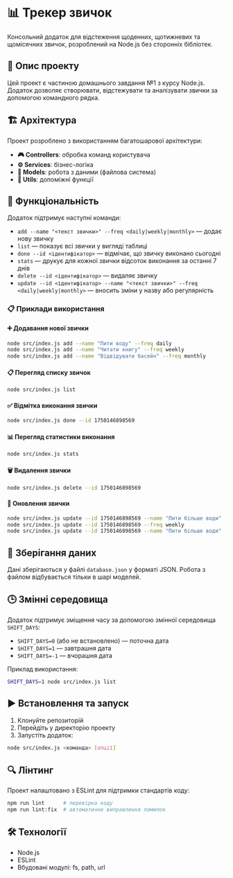 # 📊 Трекер звичок

Консольний додаток для відстеження щоденних, щотижневих та щомісячних звичок, розроблений на Node.js без сторонніх бібліотек.

## 📝 Опис проекту

Цей проект є частиною домашнього завдання №1 з курсу Node.js. Додаток дозволяє створювати, відстежувати та аналізувати звички за допомогою командного рядка.

## 🏗️ Архітектура

Проект розроблено з використанням багатошарової архітектури:

- **🎮 Controllers**: обробка команд користувача
- **⚙️ Services**: бізнес-логіка
- **💾 Models**: робота з даними (файлова система)
- **🔧 Utils**: допоміжні функції

## 🚀 Функціональність

Додаток підтримує наступні команди:

- `add --name "<текст звички>" --freq <daily|weekly|monthly>` — додає нову звичку
- `list` — показує всі звички у вигляді таблиці
- `done --id <ідентифікатор>` — відмічає, що звичку виконано сьогодні
- `stats` — друкує для кожної звички відсоток виконання за останні 7 днів
- `delete --id <ідентифікатор>` — видаляє звичку
- `update --id <ідентифікатор> --name "<текст звички>" --freq <daily|weekly|monthly>` — вносить зміни у назву або регулярність

### 📋 Приклади використання

#### ➕ Додавання нової звички

```bash
node src/index.js add --name "Пити воду" --freq daily
node src/index.js add --name "Читати книгу" --freq weekly
node src/index.js add --name "Відвідувати басейн" --freq monthly
```

#### 📋 Перегляд списку звичок

```bash
node src/index.js list
```

#### ✅ Відмітка виконання звички

```bash
node src/index.js done --id 1750146898569
```

#### 📊 Перегляд статистики виконання

```bash
node src/index.js stats
```

#### 🗑️ Видалення звички

```bash
node src/index.js delete --id 1750146898569
```

#### 🔄 Оновлення звички

```bash
node src/index.js update --id 1750146898569 --name "Пити більше води"
node src/index.js update --id 1750146898569 --freq weekly
node src/index.js update --id 1750146898569 --name "Пити більше води" --freq monthly
```

## 💾 Зберігання даних

Дані зберігаються у файлі `database.json` у форматі JSON. Робота з файлом відбувається тільки в шарі моделей.

## 🕒 Змінні середовища

Додаток підтримує зміщення часу за допомогою змінної середовища `SHIFT_DAYS`:

- `SHIFT_DAYS=0` (або не встановлено) — поточна дата
- `SHIFT_DAYS=1` — завтрашня дата
- `SHIFT_DAYS=-1` — вчорашня дата

Приклад використання:

```bash
SHIFT_DAYS=1 node src/index.js list
```

## ▶️ Встановлення та запуск

1. Клонуйте репозиторій
2. Перейдіть у директорію проекту
3. Запустіть додаток:

```bash
node src/index.js <команда> [опції]
```

## 🔍 Лінтинг

Проект налаштовано з ESLint для підтримки стандартів коду:

```bash
npm run lint      # перевірка коду
npm run lint:fix  # автоматичне виправлення помилок
```

## 🛠️ Технології

- Node.js
- ESLint
- Вбудовані модулі: fs, path, url
